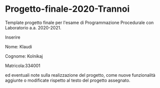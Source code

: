 # Progetto-finale-2020-Trannoi
Template progetto finale per l'esame di Programmazione Procedurale con Laboratorio a.a. 2020-2021.

Inserire

Nome: Klaudi  

Cognome: Kolnikaj

Matricola:334001


ed eventuali note sulla realizzazione del progetto, come nuove funzionalità aggiunte o modificate rispetto al testo del progetto assegnato.
